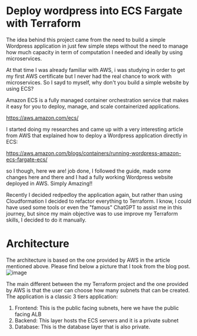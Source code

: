 # Deploy wordpress into ECS Fargate with Terraform
The idea behind this project came from the need to build a simple Wordpress application in just few simple steps without the need to manage how much capacity in term of computation I needed and ideally by using microservices.

At that time I was already familiar with AWS, i was studying in order to get my first AWS certificate but I never had the real chance to work with microservices. So I sayd to myself, why don't you build a simple website by using ECS? 

Amazon ECS is a fully managed container orchestration service that makes it easy for you to deploy, manage, and scale containerized applications.

https://aws.amazon.com/ecs/

I started doing my researches and came up with a very interesting article from AWS that explained how to deploy a Wordpress application directly in ECS: 

https://aws.amazon.com/blogs/containers/running-wordpress-amazon-ecs-fargate-ecs/

so I though, here we are! job done, 
I followed the guide, made some changes here and there and I had a fully working Wordpress website deployed in AWS. Simply Amazing!!

Recently I decided redpedloy the application again, but rather than using Cloudformation I decided to refactor everything to Terraform. I know, I could have used some tools or even the "famous" ChatGPT to assist me in this journey, but since my main objective was to use improve my Terraform skills, I decided to do it manually.

# Architecture
The architecture is based on the one provided by AWS in the article mentioned above. Please find below a picture that I took from the blog post.
![image](https://user-images.githubusercontent.com/102290995/219600285-dfd87ad3-a5f5-4776-9aac-fca051757e10.png)

The main different between the my Terraform project and the one provided by AWS is that the user can choose how many subnets that can be created. The application is a classic 3 tiers application:
1. Frontend: This is the public facing subnets, here we have the public facing ALB
2. Backend: This layer hosts the ECS servers and it is a private subnet
3. Database: This is the database layer that is also private.




